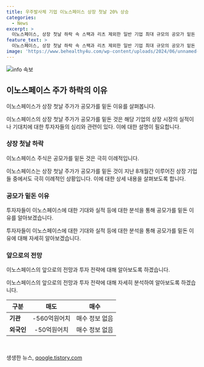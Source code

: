 ```yaml
---
title: 우주발사체 기업 이노스페이스 상장 첫날 20% 상승
categories:
  - News
excerpt: >
  이노스페이스, 상장 첫날 하락 속 스팩과 리츠 제외한 일반 기업 최대 규모의 공모가 밑돈 기업. 공모가보다 20.44% 하락, 시초가는 공모가보다 높은 0.7%로 형성되었으나 하락세로 마감. 이래 관계자들의 기념 촬영. 이노스페이스는 IPO 단계에서 잘 진행되었으나 오버행으로 인한 부담, 첫 상장일의 유통 물량 30%가 3개월 후 68%로 증가함에 따라 투자심리 악화. 증권시장의 부담으로 전반적인 코스닥시장 분위기도 좋지 않았음.
feature_text: >
  이노스페이스, 상장 첫날 하락 속 스팩과 리츠 제외한 일반 기업 최대 규모의 공모가 밑돈 기업. 공모가보다 20.44% 하락, 시초가는 공모가보다 높은 0.7%로 형성되었으나 하락세로 마감. 이래 관계자들의 기념 촬영. 이노스페이스는 IPO 단계에서 잘 진행되었으나 오버행으로 인한 부담, 첫 상장일의 유통 물량 30%가 3개월 후 68%로 증가함에 따라 투자심리 악화. 증권시장의 부담으로 전반적인 코스닥시장 분위기도 좋지 않았음.
image: 'https://www.behealthy4u.com/wp-content/uploads/2024/06/unnamed-file.png'
---
```


<p><img src="https://www.behealthy4u.com/wp-content/uploads/2024/06/unnamed-file.png" alt="info 속보" /></p>

<h2 data-ke-size="size26">이노스페이스 주가 하락의 이유</h2>

<p data-ke-size="size16">이노스페이스가 상장 첫날 주가가 공모가를 밑돈 이유를 살펴봅니다.</p>

<p>이노스페이스의 상장 첫날 주가가 공모가를 밑돈 것은 해당 기업의 상장 시장의 실적이나 기대치에 대한 투자자들의 심리와 관련이 있다. 이에 대한 설명이 필요합니다.</p>

<h3>상장 첫날 하락</h3>

<p data-ke-size="size16">이노스페이스 주식은 공모가를 밑돈 것은 극히 이례적입니다.</p>

<p>이노스페이스는 상장 첫날 주가가 공모가를 밑돈 것이 지난 8개월간 이루어진 상장 기업들 중에서도 극히 이례적인 상황입니다. 이에 대한 상세 내용을 살펴보도록 합니다.</p>

<h3>공모가 밑돈 이유</h3>

<p data-ke-size="size16">투자자들이 이노스페이스에 대한 기대와 실적 등에 대한 분석을 통해 공모가를 밑돈 이유를 알아보겠습니다.</p>

<p>투자자들이 이노스페이스에 대한 기대와 실적 등에 대한 분석을 통해 공모가를 밑돈 이유에 대해 자세히 알아보겠습니다.</p>

<h3>앞으로의 전망</h3>

<p data-ke-size="size16">이노스페이스의 앞으로의 전망과 투자 전략에 대해 알아보도록 하겠습니다.</p>

<p>이노스페이스의 앞으로의 전망과 투자 전략에 대해 자세히 분석하여 알아보도록 하겠습니다.</p>

<table>
  <thead>
    <tr>
      <th>구분</th>
      <th>매도</th>
      <th>매수</th>
    </tr>
  </thead>
  <tbody>
    <tr>
      <td><strong>기관</strong></td>
      <td style="text-align: center; height: 17px;">-560억원어치</td>
      <td style="text-align: center; height: 17px;">매수 정보 없음</td>
    </tr>
    <tr>
      <td><strong>외국인</strong></td>
      <td style="text-align: center; height: 17px;">-50억원어치</td>
      <td style="text-align: center; height: 17px;">매수 정보 없음</td>
    </tr>
  </tbody>
</table>

<p data-ke-size="size16">&nbsp;</p>
생생한 뉴스, <a href="https://qoogle.tistory.com" rel="dofollow">qoogle.tistory.com</a>


